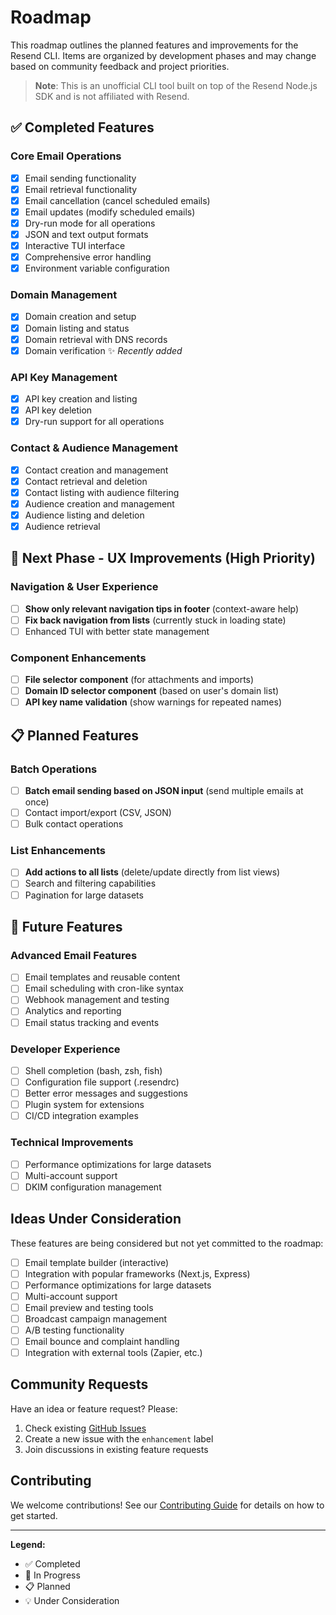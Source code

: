 # Roadmap

This roadmap outlines the planned features and improvements for the Resend CLI. Items are organized by development phases and may change based on community feedback and project priorities.

> **Note**: This is an unofficial CLI tool built on top of the Resend Node.js SDK and is not affiliated with Resend.

## ✅ Completed Features

### Core Email Operations
- [x] Email sending functionality
- [x] Email retrieval functionality  
- [x] Email cancellation (cancel scheduled emails)
- [x] Email updates (modify scheduled emails)
- [x] Dry-run mode for all operations
- [x] JSON and text output formats
- [x] Interactive TUI interface
- [x] Comprehensive error handling
- [x] Environment variable configuration

### Domain Management
- [x] Domain creation and setup
- [x] Domain listing and status
- [x] Domain retrieval with DNS records
- [x] Domain verification ✨ *Recently added*

### API Key Management  
- [x] API key creation and listing
- [x] API key deletion
- [x] Dry-run support for all operations

### Contact & Audience Management
- [x] Contact creation and management
- [x] Contact retrieval and deletion
- [x] Contact listing with audience filtering
- [x] Audience creation and management
- [x] Audience listing and deletion
- [x] Audience retrieval

## 🚧 Next Phase - UX Improvements (High Priority)

### Navigation & User Experience
- [ ] **Show only relevant navigation tips in footer** (context-aware help)
- [ ] **Fix back navigation from lists** (currently stuck in loading state)
- [ ] Enhanced TUI with better state management

### Component Enhancements  
- [ ] **File selector component** (for attachments and imports)
- [ ] **Domain ID selector component** (based on user's domain list)
- [ ] **API key name validation** (show warnings for repeated names)

## 📋 Planned Features

### Batch Operations
- [ ] **Batch email sending based on JSON input** (send multiple emails at once)
- [ ] Contact import/export (CSV, JSON)
- [ ] Bulk contact operations

### List Enhancements
- [ ] **Add actions to all lists** (delete/update directly from list views)
- [ ] Search and filtering capabilities
- [ ] Pagination for large datasets

## 🔮 Future Features

### Advanced Email Features
- [ ] Email templates and reusable content
- [ ] Email scheduling with cron-like syntax
- [ ] Webhook management and testing
- [ ] Analytics and reporting
- [ ] Email status tracking and events

### Developer Experience
- [ ] Shell completion (bash, zsh, fish)
- [ ] Configuration file support (.resendrc)
- [ ] Better error messages and suggestions
- [ ] Plugin system for extensions
- [ ] CI/CD integration examples

### Technical Improvements
- [ ] Performance optimizations for large datasets
- [ ] Multi-account support
- [ ] DKIM configuration management

## Ideas Under Consideration

These features are being considered but not yet committed to the roadmap:

- [ ] Email template builder (interactive)
- [ ] Integration with popular frameworks (Next.js, Express)
- [ ] Performance optimizations for large datasets
- [ ] Multi-account support
- [ ] Email preview and testing tools
- [ ] Broadcast campaign management
- [ ] A/B testing functionality
- [ ] Email bounce and complaint handling
- [ ] Integration with external tools (Zapier, etc.)

## Community Requests

Have an idea or feature request? Please:
1. Check existing [GitHub Issues](https://github.com/anthropics/claude-code/issues)
2. Create a new issue with the `enhancement` label
3. Join discussions in existing feature requests

## Contributing

We welcome contributions! See our [Contributing Guide](CONTRIBUTING.md) for details on how to get started.

---

**Legend:**
- ✅ Completed
- 🚧 In Progress  
- 📋 Planned
- 💡 Under Consideration